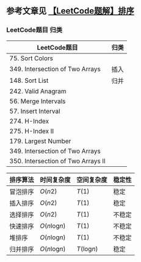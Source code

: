 
## 参考文章见 [【LeetCode题解】排序](https://www.cnblogs.com/en-heng/p/6687742.html)

### LeetCode题目 	归类



| LeetCode题目                       | 归类 |
| ---------------------------------- | ---- |
| 75. Sort Colors                    |      |
| 349. Intersection of Two Arrays    | 插入 |
| 148. Sort List                     | 归并 |
| 242. Valid Anagram                 |      |
| 56. Merge Intervals                |      |
| 57. Insert Interval                |      |
| 274. H-Index                       |      |
| 275. H-Index II                    |      |
| 179. Largest Number                |      |
| 349. Intersection of Two Arrays    |      |
| 350. Intersection of Two Arrays II |      |





| 排序算法 | 时间复杂度     | 空间复杂度  | 稳定性 |
| -------- | -------------- | ----------- | ------ |
| 冒泡排序 | *O*(*n*2)      | *T*(1)      | 稳定   |
| 插入排序 | *O*(*n*2)      | *T*(1)      | 稳定   |
| 选择排序 | *O*(*n*2)      | *T*(1)      | 不稳定 |
| 快速排序 | *O*(*n*log*n*) | *T*(1)      | 不稳定 |
| 堆排序   | *O*(*n*log*n*) | *T*(1)      | 不稳定 |
| 归并排序 | *O*(*n*log*n*) | *T*(log*n*) | 稳定   |

